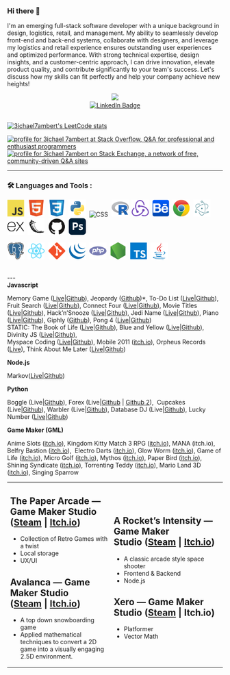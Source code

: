 ### Hi there 👋

I'm an emerging full-stack software developer with a unique background in design, logistics, retail, and management. My ability to seamlessly develop front-end and back-end systems, collaborate with designers, and leverage my logistics and retail experience ensures outstanding user experiences and optimized performance. With strong technical expertise, design insights, and a customer-centric approach, I can drive innovation, elevate product quality, and contribute significantly to your team's success. Let's discuss how my skills can fit perfectly and help your company achieve new heights!

  
<div id="header" align="center">
  <img src="https://media.giphy.com/media/EOmYN5kVP3W2Lyn6dx/giphy.gif" width="400"/>
</div>

<div id="header" align="center">
  <a href="https://www.linkedin.com/in/3ichael7ambert/">
    <img src="https://img.shields.io/badge/LinkedIn-blue?style=for-the-badge&logo=linkedin&logoColor=white" alt="LinkedIn Badge"/>
  </a>
</div><br>

<!-- Leetcode -->
[![3ichael7ambert's LeetCode stats](https://leetcode-stats-six.vercel.app/?username=mlambertbusiness)](https://github.com/mlambertbusiness/leetcode-stats)

<!-- StackOverflow -->
<a href="https://stackoverflow.com/users/23144952/3ichael-7ambert"><img src="https://stackoverflow.com/users/flair/23144952.png" width="208" height="58" alt="profile for 3ichael 7ambert at Stack Overflow, Q&amp;A for professional and enthusiast programmers" title="profile for 3ichael 7ambert at Stack Overflow, Q&amp;A for professional and enthusiast programmers"></a>
<a href="https://stackexchange.com/users/30200640"><img src="https://stackexchange.com/users/flair/30200640.png" width="208" height="58" alt="profile for 3ichael 7ambert on Stack Exchange, a network of free, community-driven Q&amp;A sites" title="profile for 3ichael 7ambert on Stack Exchange, a network of free, community-driven Q&amp;A sites"></a>
<br>

---
### :hammer_and_wrench: Languages and Tools :
<div>
  <img src="https://github.com/devicons/devicon/blob/master/icons/javascript/javascript-original.svg" title="Java" alt="Java" width="40" height="40"/>&nbsp;
  <img src="https://github.com/devicons/devicon/blob/master/icons/html5/html5-original.svg" title="HTML" alt="HTML" width="40" height="40"/>&nbsp;
  <img src="https://github.com/devicons/devicon/blob/master/icons/css3/css3-original.svg" title="CSS" alt="CSS" width="40" height="40"/>&nbsp;
  <img src="https://raw.githubusercontent.com/devicons/devicon/1119b9f84c0290e0f0b38982099a2bd027a48bf1/icons/python/python-original.svg" title="CSS" alt="CSS" width="40" height="40"/>&nbsp;  
  <img src="https://coal.gamemaker.io/sites/5d75794b3c84c70006700381/theme/images/og/thumbnail_gm_logo.png?1690458075" title="CSS" alt="CSS" width="40" height="40"/>&nbsp;
  <img src="https://raw.githubusercontent.com/devicons/devicon/1119b9f84c0290e0f0b38982099a2bd027a48bf1/icons/r/r-original.svg" title="CSS" alt="CSS" width="40" height="40"/>&nbsp;  
  <img src="https://raw.githubusercontent.com/devicons/devicon/1119b9f84c0290e0f0b38982099a2bd027a48bf1/icons/redux/redux-original.svg" title="CSS" alt="CSS" width="40" height="40"/>&nbsp;  
  <img src="https://raw.githubusercontent.com/devicons/devicon/1119b9f84c0290e0f0b38982099a2bd027a48bf1/icons/behance/behance-original.svg" title="CSS" alt="CSS" width="40" height="40"/>&nbsp;    
  <img src="https://raw.githubusercontent.com/devicons/devicon/1119b9f84c0290e0f0b38982099a2bd027a48bf1/icons/chrome/chrome-original.svg" title="CSS" alt="CSS" width="40" height="40"/>&nbsp;  
  <img src="https://raw.githubusercontent.com/devicons/devicon/1119b9f84c0290e0f0b38982099a2bd027a48bf1/icons/electron/electron-original.svg" title="CSS" alt="CSS" width="40" height="40"/>&nbsp;  
  <img src="https://raw.githubusercontent.com/devicons/devicon/1119b9f84c0290e0f0b38982099a2bd027a48bf1/icons/express/express-original.svg" title="CSS" alt="CSS" width="40" height="40"/>&nbsp;  
  <img src="https://raw.githubusercontent.com/devicons/devicon/1119b9f84c0290e0f0b38982099a2bd027a48bf1/icons/flask/flask-original.svg" title="CSS" alt="CSS" width="40" height="40"/>&nbsp;  
  <img src="https://raw.githubusercontent.com/devicons/devicon/1119b9f84c0290e0f0b38982099a2bd027a48bf1/icons/github/github-original.svg" title="CSS" alt="CSS" width="40" height="40"/>&nbsp;  
  <img src="https://raw.githubusercontent.com/devicons/devicon/1119b9f84c0290e0f0b38982099a2bd027a48bf1/icons/photoshop/photoshop-plain.svg" title="CSS" alt="CSS" width="40" height="40"/>&nbsp;  




  <img src="https://raw.githubusercontent.com/devicons/devicon/1119b9f84c0290e0f0b38982099a2bd027a48bf1/icons/postgresql/postgresql-original.svg" title="Postgres" alt="Postgres" width="40" height="40"/>&nbsp;
  <img src="https://github.com/devicons/devicon/blob/master/icons/react/react-original.svg" title="React" alt="React" width="40" height="40"/>&nbsp;
  <img src="https://github.com/devicons/devicon/blob/master/icons/git/git-plain.svg" title="Git" alt="Git" width="40" height="40"/>&nbsp;
  <img src="https://github.com/devicons/devicon/blob/master/icons/jquery/jquery-original.svg" title="jQuery" alt="jQuery" width="40" height="40"/>&nbsp;
  <img src="https://github.com/devicons/devicon/blob/master/icons/php/php-plain.svg" title="PHP" alt="PHP" width="40" height="40"/>&nbsp;
  <img src="https://github.com/devicons/devicon/blob/master/icons/nodejs/nodejs-original.svg" title="Nodejs" alt="Nodejs" width="40" height="40"/>&nbsp;
  <img src="https://github.com/devicons/devicon/blob/master/icons/typescript/typescript-original.svg" title="TypeScript" alt="TypeScript" width="40" height="40"/>&nbsp;
  <img src="https://raw.githubusercontent.com/devicons/devicon/1119b9f84c0290e0f0b38982099a2bd027a48bf1/icons/java/java-original.svg" title="Java" alt="Java" width="40" height="40"/>&nbsp;


</div><br>
--- <br>
<b>Javascript</b>
<p class="c27"><span>Memory Game (</span><span class="c7"><a class="c4" href="https://3ichael7ambert.github.io/9.5-JS-Memory-Game/">Live</a></span><span>|</span><span class="c7"><a class="c4" href="https://github.com/3ichael7ambert/9.5-JS-Memory-Game">Github</a></span><span>), Jeopardy (</span><span class="c7"><a class="c4" href="https://www.google.com/url?q=https://github.com/3ichael7ambert/20-jeopardy-assessment&amp;sa=D&amp;source=editors&amp;ust=1693097776605233&amp;usg=AOvVaw3uQ4flxyvRgcM3ZRACJju_">Github</a></span><span>)*, To-Do List (</span><span class="c7"><a class="c4" href="https://www.google.com/url?q=https://3ichael7ambert.github.io/9.4-localStorage/&amp;sa=D&amp;source=editors&amp;ust=1693097776605354&amp;usg=AOvVaw3lq-Bo8fOYhg7PSzZc2c8b">Live</a></span><span>|</span><span class="c7"><a class="c4" href="https://www.google.com/url?q=https://github.com/3ichael7ambert/9.4-localStorage&amp;sa=D&amp;source=editors&amp;ust=1693097776605469&amp;usg=AOvVaw0L7McmHL4ZHUPs9jhos9PB">Github</a></span><span>), Fruit Search (</span><span class="c7"><a class="c4" href="https://www.google.com/url?q=https://3ichael7ambert.github.io/16-fruit-search-project/&amp;sa=D&amp;source=editors&amp;ust=1693097776605593&amp;usg=AOvVaw24n4cTV0E-i1v6PnKfPSOo">Live</a></span><span>|</span><span class="c7"><a class="c4" href="https://www.google.com/url?q=https://github.com/3ichael7ambert/16-fruit-search-project&amp;sa=D&amp;source=editors&amp;ust=1693097776605710&amp;usg=AOvVaw2te9vnx00k_UWH9FaYQgFR">Github</a></span><span>), Connect Four (</span><span class="c7"><a class="c4" href="https://www.google.com/url?q=https://3ichael7ambert.github.io/17-2-this-connect-four-oo/&amp;sa=D&amp;source=editors&amp;ust=1693097776605832&amp;usg=AOvVaw2JDOU8dfsoyhI6vWambNUy">Live</a></span><span>|</span><span class="c7"><a class="c4" href="https://www.google.com/url?q=https://github.com/3ichael7ambert/17-2-this-connect-four-oo&amp;sa=D&amp;source=editors&amp;ust=1693097776605952&amp;usg=AOvVaw1gF6Se0unyGDyyMgXYuY_l">Github</a></span><span>), Movie Titles (</span><span class="c7"><a class="c4" href="https://www.google.com/url?q=https://3ichael7ambert.github.io/18-jQuery-exercise/&amp;sa=D&amp;source=editors&amp;ust=1693097776606068&amp;usg=AOvVaw1-cvMAyGgE2oP2ki5C_vYX">Live</a></span><span>|</span><span class="c7"><a class="c4" href="https://www.google.com/url?q=https://github.com/3ichael7ambert/18-jQuery-exercise&amp;sa=D&amp;source=editors&amp;ust=1693097776606188&amp;usg=AOvVaw14oBWUjm0G4aYN8jqjaZOv">Github</a></span><span>), Hack’n’Snooze (</span><span class="c7"><a class="c4" href="https://www.google.com/url?q=https://3ichael7ambert.github.io/21-hack-or-snooze/&amp;sa=D&amp;source=editors&amp;ust=1693097776606310&amp;usg=AOvVaw2Ty48Jp4u9b_0LwAAAyEvx">Live</a></span><span>|</span><span class="c7"><a class="c4" href="https://www.google.com/url?q=https://github.com/3ichael7ambert/21-hack-or-snooze&amp;sa=D&amp;source=editors&amp;ust=1693097776606424&amp;usg=AOvVaw0EVO3GLL0dAw_CXc3bzMYN">Github</a></span><span>), Jedi Name (</span><span class="c7"><a class="c4" href="https://www.google.com/url?q=https://3ichael7ambert.github.io/Jedi-jQuery/&amp;sa=D&amp;source=editors&amp;ust=1693097776606560&amp;usg=AOvVaw1f9zT-nTGp17NlfkOOXvg8">Live</a></span><span>|</span><span class="c7"><a class="c4" href="https://www.google.com/url?q=https://github.com/3ichael7ambert/Jedi-jQuery&amp;sa=D&amp;source=editors&amp;ust=1693097776606671&amp;usg=AOvVaw1dyWV-wjF41czISB74d8R9">Github</a></span><span>), Piano (</span><span class="c7"><a class="c4" href="https://www.google.com/url?q=https://3ichael7ambert.github.io/Piano-JS-v2/&amp;sa=D&amp;source=editors&amp;ust=1693097776606784&amp;usg=AOvVaw05B77qc5bbpwFcrYk4DbZB">Live</a></span><span>|</span><span class="c7"><a class="c4" href="https://www.google.com/url?q=https://github.com/3ichael7ambert/Piano-JS-v2&amp;sa=D&amp;source=editors&amp;ust=1693097776606896&amp;usg=AOvVaw0wR5N1_CWHCjBuMwf0xTS6">Github</a></span><span>), Giphly (</span><span class="c7"><a class="c4" href="https://www.google.com/url?q=https://github.com/3ichael7ambert/10-Assesment---Meme-Machine&amp;sa=D&amp;source=editors&amp;ust=1693097776607016&amp;usg=AOvVaw2dG9cNXknGlIlyV-Xri5bg">Github</a></span><span>), Pong 4 (</span><span class="c7"><a class="c4" href="https://www.google.com/url?q=https://3ichael7ambert.github.io/pong-4p-v2/&amp;sa=D&amp;source=editors&amp;ust=1693097776607132&amp;usg=AOvVaw0KxqcW1bcLgVwV4JyKd6-F">Live</a></span><span>|</span><span class="c7"><a class="c4" href="https://www.google.com/url?q=https://github.com/3ichael7ambert/pong-4p-v2&amp;sa=D&amp;source=editors&amp;ust=1693097776607251&amp;usg=AOvVaw3mLtM7k68m-eZwglgcK-yA">Github</a></span><span>)<br></span><span class="c14">STATIC</span><span>: The Book of Life (</span><span class="c7"><a class="c4" href="https://www.google.com/url?q=https://3ichael7ambert.github.io/bookoflife/&amp;sa=D&amp;source=editors&amp;ust=1693097776607398&amp;usg=AOvVaw3B6gTqGF3GPaA9VpBktp7k">Live</a></span><span>|</span><span class="c7"><a class="c4" href="https://www.google.com/url?q=https://github.com/3ichael7ambert/bookoflife&amp;sa=D&amp;source=editors&amp;ust=1693097776607509&amp;usg=AOvVaw1_btgIP766CpOl_Gm0SBHj">Github</a></span><span>), Blue and Yellow (</span><span class="c7"><a class="c4" href="https://www.google.com/url?q=https://3ichael7ambert.github.io/lambert-blue-n-yellow-portfolio/&amp;sa=D&amp;source=editors&amp;ust=1693097776607633&amp;usg=AOvVaw2XGIIUfY_dFKkcuQYLzea1">Live</a></span><span>|</span><span class="c7"><a class="c4" href="https://www.google.com/url?q=https://github.com/3ichael7ambert/lambert-blue-n-yellow-portfolio&amp;sa=D&amp;source=editors&amp;ust=1693097776607766&amp;usg=AOvVaw2MZrHga38wPf2--L2lp_HG">Github</a></span><span>), Divinity JS (</span><span class="c7"><a class="c4" href="https://www.google.com/url?q=https://3ichael7ambert.github.io/divinity-js/&amp;sa=D&amp;source=editors&amp;ust=1693097776607974&amp;usg=AOvVaw2Kdo8s967q3YfOJNhjChUR">Live</a></span><span>|</span><span class="c7"><a class="c4" href="https://www.google.com/url?q=https://github.com/3ichael7ambert/divinity-js&amp;sa=D&amp;source=editors&amp;ust=1693097776608099&amp;usg=AOvVaw2gwe3DXxt8rgiq1RGnBUGX">Github</a></span><span>), <br>Myspace Coding (</span><span class="c7"><a class="c4" href="https://www.google.com/url?q=https://3ichael7ambert.github.io/DeadSexyMikey-MySpace/&amp;sa=D&amp;source=editors&amp;ust=1693097776608246&amp;usg=AOvVaw0outkiTzbY1TZeZ1n-QK9C">Live</a></span><span>|</span><span class="c7"><a class="c4" href="https://www.google.com/url?q=https://github.com/3ichael7ambert/DeadSexyMikey-MySpace&amp;sa=D&amp;source=editors&amp;ust=1693097776608386&amp;usg=AOvVaw09oBCnfSCyTKqT-WYeS03g">Github</a></span><span>), Mobile 2011 (</span><span class="c7"><a class="c4" href="https://www.google.com/url?q=https://3ichael7ambert.itch.io/mobile-template&amp;sa=D&amp;source=editors&amp;ust=1693097776608579&amp;usg=AOvVaw1oQUYyQLpqOl0IFvyuqNii">itch.io</a></span><span>), Orpheus Records (</span><span class="c7"><a class="c4" href="https://www.google.com/url?q=https://3ichael7ambert.itch.io/our-records-website&amp;sa=D&amp;source=editors&amp;ust=1693097776608724&amp;usg=AOvVaw2UC_uWboafsxsDJvkGzSr2">Live</a></span><span>), Think About Me Later (</span><span class="c7"><a class="c4" href="https://www.google.com/url?q=https://3ichael7ambert.github.io/ThinkAboutItLater-Myspace/&amp;sa=D&amp;source=editors&amp;ust=1693097776608863&amp;usg=AOvVaw3ic1nDzvHmc5kcYlyyO3-R">Live</a></span><span>|</span><span class="c7"><a class="c4" href="https://www.google.com/url?q=https://github.com/3ichael7ambert/ThinkAboutItLater-Myspace&amp;sa=D&amp;source=editors&amp;ust=1693097776609003&amp;usg=AOvVaw2CKOiK7yieXWmZumJ_zoB-">Github</a></span><span class="c8">)</span></p>

<b>Node.js</b>
<p class="c27"><span>Markov</span>(<span class="c7"><a class="c4" href="">Live</a></span><span>|</span><span class="c7"><a class="c4" href="">Github</a></span><span>)

<b>Python</b>
<p class="c27"><span>Boggle (Live|</span><span class="c7"><a class="c4" href="https://www.google.com/url?q=https://github.com/3ichael7ambert/flask-boggle&amp;sa=D&amp;source=editors&amp;ust=1693097776609270&amp;usg=AOvVaw2T55t--p3VakX2iYB0emB7">Github</a></span><span>), Forex (Live|</span><span class="c7"><a class="c4" href="https://www.google.com/url?q=https://github.com/3ichael7ambert/25assesment-forex&amp;sa=D&amp;source=editors&amp;ust=1693097776609387&amp;usg=AOvVaw3H62LWsQxiXbm-2vsZ8qfN">Github</a></span><span>&nbsp;| </span><span class="c7"><a class="c4" href="https://www.google.com/url?q=https://github.com/3ichael7ambert/25assesment-forex-flask-js&amp;sa=D&amp;source=editors&amp;ust=1693097776609521&amp;usg=AOvVaw3v0QegQUK1DRBOqG9j686K">Github 2</a></span><span>), &nbsp;Cupcakes (Live|</span><span class="c7"><a class="c4" href="https://www.google.com/url?q=https://github.com/3ichael7ambert/29-3-cupcakes-REST-JSON-API&amp;sa=D&amp;source=editors&amp;ust=1693097776609644&amp;usg=AOvVaw0fQcCzHq-c0xyJfRRCvlKe">Github</a></span><span>), Warbler (Live|</span><span class="c7"><a class="c4" href="https://www.google.com/url?q=https://github.com/3ichael7ambert/31-warbler&amp;sa=D&amp;source=editors&amp;ust=1693097776609755&amp;usg=AOvVaw00H4x0CNYYmLHahy2C0AoV">Github</a></span><span>), Database DJ (Live|</span><span class="c7"><a class="c4" href="https://www.google.com/url?q=https://github.com/3ichael7ambert/30-assesment-Database-dj&amp;sa=D&amp;source=editors&amp;ust=1693097776609893&amp;usg=AOvVaw2rzJ_b5lYs2ad8B3Mv0L4O">Github</a></span><span>), Lucky Number (</span><span class="c7"><a class="c4" href="https://www.google.com/url?q=https://dashboard.render.com/web/srv-cilj1rmnqqlfm4c87680/deploys/dep-cj1hapk07spneut3ftb0&amp;sa=D&amp;source=editors&amp;ust=1693097776610034&amp;usg=AOvVaw2WGEE-fPYpswKUTwalV27H">Live</a></span><span>|</span><span class="c7"><a class="c4" href="https://www.google.com/url?q=https://github.com/3ichael7ambert/33-assesment-lucky-number&amp;sa=D&amp;source=editors&amp;ust=1693097776610154&amp;usg=AOvVaw1o_RvnZMurbn9WYttg9B1n">Github</a></span><span class="c8">)</span></p>

<b>Game Maker (GML)</b>
<p class="c27"><span>Anime Slots</span><span>&nbsp;(</span><span class="c7"><a class="c4" href="https://www.google.com/url?q=https://3ichael7ambert.itch.io/anime-slots&amp;sa=D&amp;source=editors&amp;ust=1693097776610439&amp;usg=AOvVaw2HtVIPdpCmc0tzvVe5dyjY">itch.io</a></span><span>), Kingdom Kitty Match 3 RPG (</span><span class="c7"><a class="c4" href="https://www.google.com/url?q=https://3ichael7ambert.itch.io/kingdom-kitty-rpg-match-3&amp;sa=D&amp;source=editors&amp;ust=1693097776610565&amp;usg=AOvVaw0MmRPmMY1zuzQeQeOLS0rs">itch.io</a></span><span>), MANA (itch.io), Belfry Bastion (</span><span class="c7"><a class="c4" href="https://www.google.com/url?q=https://3ichael7ambert.itch.io/divinity-belfry-bastion&amp;sa=D&amp;source=editors&amp;ust=1693097776610686&amp;usg=AOvVaw1qkVKsw-6QDnKMagwUyvvc">itch.io</a></span><span>), &nbsp;Electro Darts (</span><span class="c7"><a class="c4" href="https://www.google.com/url?q=https://3ichael7ambert.itch.io/electro-darts&amp;sa=D&amp;source=editors&amp;ust=1693097776610799&amp;usg=AOvVaw0U45LH4ihjAQL38NBdYbQl">itch.io</a></span><span>), Glow Worm (</span><span class="c7"><a class="c4" href="https://www.google.com/url?q=https://3ichael7ambert.itch.io/glow-worms&amp;sa=D&amp;source=editors&amp;ust=1693097776610908&amp;usg=AOvVaw3XukIIczOvJKeDDXyxhMSc">itch.io</a></span><span>), Game of Life (</span><span class="c7"><a class="c4" href="https://www.google.com/url?q=https://3ichael7ambert.itch.io/game-of-life&amp;sa=D&amp;source=editors&amp;ust=1693097776611019&amp;usg=AOvVaw1p2LE71TLtH11AV0AYFOU6">itch.io</a></span><span>), Micro Golf (</span><span class="c7"><a class="c4" href="https://www.google.com/url?q=https://3ichael7ambert.itch.io/mini-golf&amp;sa=D&amp;source=editors&amp;ust=1693097776611130&amp;usg=AOvVaw3H1DF6xNjPwxE8wZtaLATM">itch.io</a></span><span>), Mythos (</span><span class="c7"><a class="c4" href="https://www.google.com/url?q=https://3ichael7ambert.itch.io/mythos&amp;sa=D&amp;source=editors&amp;ust=1693097776611244&amp;usg=AOvVaw2NImuHG1O5wmAibJSvcAKi">itch.io</a></span><span>), Paper Bird (</span><span class="c7"><a class="c4" href="https://www.google.com/url?q=https://3ichael7ambert.itch.io/paper-bird&amp;sa=D&amp;source=editors&amp;ust=1693097776611356&amp;usg=AOvVaw2Oym89VZO0dt0SehW4DQ9N">itch.io</a></span><span>), Shining Syndicate (</span><span class="c7"><a class="c4" href="https://www.google.com/url?q=https://3ichael7ambert.itch.io/shining-syndicate&amp;sa=D&amp;source=editors&amp;ust=1693097776611484&amp;usg=AOvVaw2V4c3Ae-MGC7JJIE2HYqpX">itch.io</a></span><span>), Torrenting Teddy (</span><span class="c7"><a class="c4" href="https://www.google.com/url?q=https://3ichael7ambert.itch.io/torrenting-teddy&amp;sa=D&amp;source=editors&amp;ust=1693097776611600&amp;usg=AOvVaw0hzn2-u8Mk4GWxKdjUep96">itch.io</a></span><span>), Mario Land 3D (</span><span class="c7"><a class="c4" href="https://www.google.com/url?q=https://3ichael7ambert.itch.io/super-mario-land-3d&amp;sa=D&amp;source=editors&amp;ust=1693097776611716&amp;usg=AOvVaw0O0ToPOWddwntnzNVd0kQa">itch.io</a></span><span class="c8">), Singing Sparrow</span></p>


<table class="c42"><tbody><tr class="c17"><td class="c50" colspan="1" rowspan="1"><h2 class="c5" id="h.yxcp9tgdbc6n"><span class="c15">The Paper Arcade </span><span class="c15 c20">— </span><span class="c15 c14 c20">Game Maker Studio </span><span class="c15 c20">(</span><span class="c7 c15 c20"><a class="c4" href="https://www.google.com/url?q=https://store.steampowered.com/app/2431420/The_Paper_Arcade_Singing_Sparrow/&amp;sa=D&amp;source=editors&amp;ust=1693097776613498&amp;usg=AOvVaw3MPGInbYzdc2lWQ__4ZX5D">Steam</a></span><span class="c15 c20">&nbsp;| </span><span class="c7 c15 c20"><a class="c4" href="https://www.google.com/url?q=https://3ichael7ambert.itch.io/the-paper-arcade&amp;sa=D&amp;source=editors&amp;ust=1693097776613621&amp;usg=AOvVaw1AZUI3ewbvcdR3bnkZ4OfQ">Itch.io</a></span><span class="c15 c20">)</span></h2><ul class="c1 lst-kix_vcc4mwshj7vf-0 start"><li class="c11 c35 li-bullet-0"><span class="c15 c20 c22">Collection of Retro Games with a twist</span></li><li class="c11 c35 li-bullet-0"><span class="c22 c15 c20">Local storage </span></li><li class="c11 c35 li-bullet-0"><span class="c22 c15 c20">UX/UI</span></li></ul><h2 class="c5" id="h.i0zqj64quc4r"><span class="c15">Avalanca </span><span class="c15 c20">— </span><span class="c15 c14 c20">Game Maker Studio </span><span class="c15 c20">(</span><span class="c7 c15 c20"><a class="c4" href="https://www.google.com/url?q=https://store.steampowered.com/app/2376430/A_Rockets_Intensity/&amp;sa=D&amp;source=editors&amp;ust=1693097776614391&amp;usg=AOvVaw1mzkFkJqosIjqAFlH5F88K">Steam</a></span><span class="c15 c20">&nbsp;| </span><span class="c7 c15 c20"><a class="c4" href="https://www.google.com/url?q=https://3ichael7ambert.itch.io/divinity-resort&amp;sa=D&amp;source=editors&amp;ust=1693097776614568&amp;usg=AOvVaw1tFqSinyrCMAYMm_F3Oaao">Itch.io</a></span><span class="c15 c20">)</span></h2><ul class="c1 lst-kix_9p6fjpeppo06-0 start"><li class="c27 c35 li-bullet-0"><span class="c8">A top down snowboarding game</span></li><li class="c27 c35 li-bullet-0"><span>Applied mathematical techniques to convert a 2D game into a visually engaging 2.5D environment.</span></li></ul></td><td class="c52" colspan="1" rowspan="1"><h2 class="c5 c26" id="h.uifgitc8gtwa"><span class="c15">A Rocket’s Intensity </span><span class="c15 c20">— </span><span class="c15 c14 c20">Game Maker Studio</span><span class="c15 c20">&nbsp;(</span><span class="c7 c15 c20"><a class="c4" href="https://www.google.com/url?q=https://store.steampowered.com/app/2435520/Avalanca/&amp;sa=D&amp;source=editors&amp;ust=1693097776615320&amp;usg=AOvVaw1hez_ym6EiMmHqSbCwsnat">Steam</a></span><span class="c15 c20">&nbsp;| </span><span class="c7 c15 c20"><a class="c4" href="https://www.google.com/url?q=https://3ichael7ambert.itch.io/a-rockets-intensity&amp;sa=D&amp;source=editors&amp;ust=1693097776615460&amp;usg=AOvVaw3wEs6j1MlPc0w9u7wJmaWh">Itch.io</a></span><span class="c38 c15 c20 c23">)</span></h2><ul class="c1 lst-kix_7q9dhg5lfwx5-0 start"><li class="c11 c25"><span class="c22 c15 c20">A classic arcade style space shooter</span></li><li class="c11 c25"><span class="c22 c15 c20">Frontend &amp; Backend</span></li><li class="c11 c25"><span class="c22 c15 c20">Node.js</span></li></ul><h2 class="c5 c26" id="h.z7vwezfvavh6"><span class="c15">Xero </span><span class="c15 c20">— </span><span class="c15 c14 c20">Game Maker Studio </span><span class="c15 c20">(</span><span class="c7 c15 c20"><a class="c4" href="https://www.google.com/url?q=https://store.steampowered.com/app/2440580/Xero/&amp;sa=D&amp;source=editors&amp;ust=1693097776616050&amp;usg=AOvVaw02vJj9nMAk0Ivg92ZeelH0">Steam</a></span><span class="c15 c20">&nbsp;| Itch.io)</span></h2><ul class="c1 lst-kix_9p6fjpeppo06-0"><li class="c11 c25"><span class="c22 c15 c20">Platformer</span></li><li class="c11 c25"><span class="c15">Vector Math</span></li></ul></td></tr></tbody></table>




